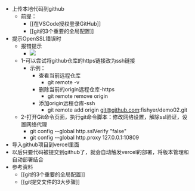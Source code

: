 - 上传本地代码到github
	- 前提：
		- [[在VSCode授权登录GitHub]]
		- [[git的3个重要的全局配置]]
- 提示OpenSSL错误时
	- 报错提示
		- ![](https://yupic.oss-cn-shanghai.aliyuncs.com/202206112338053.png)
	- 1-可以尝试将github仓库的https链接改为ssh链接
		- 示例：
			- 查看当前远程仓库
				- git remote -v
			- 删除当前的origin远程仓库-https
				- git remote remove origin
			- 添加origin远程仓库-ssh
				- git remote add origin git@github.com:fishyer/demo02.git
	- 2-打开Git命令页面，执行git命令脚本：修改网络设置，解除ssl验证，设置网络代理
		- git config --global http.sslVerify "false"
		- git config --global http.proxy 127.0.0.1:10809
- 导入github项目到vercel里面
- 以后只要代码被提交到github了，就会自动触发vercel的部署，将版本管理和自动部署结合
- 参考资料
	- [[git的3个重要的全局配置]]
	- [[git提交文件的3大步骤]]